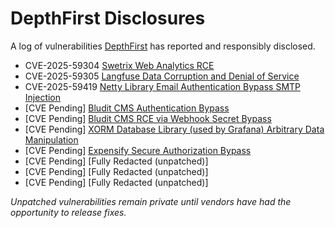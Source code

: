 # DepthFirst Disclosures
A log of vulnerabilities [DepthFirst](https://www.depthfirst.com/) has reported and responsibly disclosed.  

* CVE-2025-59304 [Swetrix Web Analytics RCE](https://github.com/Swetrix/swetrix/pull/397](https://www.depthfirst.com/post/anatomy-of-an-automated-patch-fixing-a-file-upload-rce-cve-2025-59304))
* CVE-2025-59305 [Langfuse Data Corruption and Denial of Service](https://www.depthfirst.com/post/how-an-authorization-flaw-reveals-a-common-security-blind-spot-cve-2025-59305-case-study) 
* CVE-2025-59419 [Netty Library Email Authentication Bypass SMTP Injection](https://www.depthfirst.com/post/our-ai-agent-found-a-netty-zero-day-that-bypasses-email-authentication-the-story-of-cve-2025-59419)
* [CVE Pending] [Bludit CMS Authentication Bypass](https://github.com/bludit/bludit/pull/1616)
* [CVE Pending] [Bludit CMS RCE via Webhook Secret Bypass](https://github.com/bludit/bludit/pull/1617)
* [CVE Pending] [XORM Database Library (used by Grafana) Arbitrary Data Manipulation](https://gitea.com/xorm/xorm/commit/b21bdb9872f6a9a5a01fef131a1a48d0e5485354)
* [CVE Pending] [Expensify Secure Authorization Bypass](https://github.com/Expensify/App/commit/bb4d19c5585b93582013437590fe498efe8866f8)
* [CVE Pending] [Fully Redacted (unpatched)]
* [CVE Pending] [Fully Redacted (unpatched)]
* [CVE Pending] [Fully Redacted (unpatched)]

_Unpatched vulnerabilities remain private until vendors have had the opportunity to release fixes._
